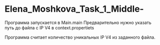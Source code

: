 # Elena_Moshkova_Task_1_Middle-
Программа запускается в Main.main
Предварительно нужно указать путь до файла с IP V4 
в context.propertiets

Программа считает количество уникальных IP V4 из заданного файла.

